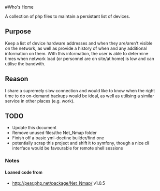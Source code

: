 #Who's Home

A collection of php files to maintain a persistant list of devices. 

## Purpose
Keep a list of device hardware addresses and when they are/aren't visible on the network, as well as provide a history of when and any additional information on them. With this information, the user is able to determine times when network load (or personnel are on site/at home) is low and can utilise the bandwith.

## Reason
I share a supremely slow connection and would like to know when the right time to do on-demand backups would be ideal, as well as utilising a similar service in other places (e.g. work).

## TODO
 - Update this document
 - Remove unused files/the Net_Nmap folder
 - Finish off a basic yml-doctine builder/find one
 - potentially scrap this project and shift it to symfony, though a nice cli interface would be favourable for remote shell sessions

### Notes
#### Loaned code from
  - http://pear.php.net/package/Net_Nmap/ v1.0.5
